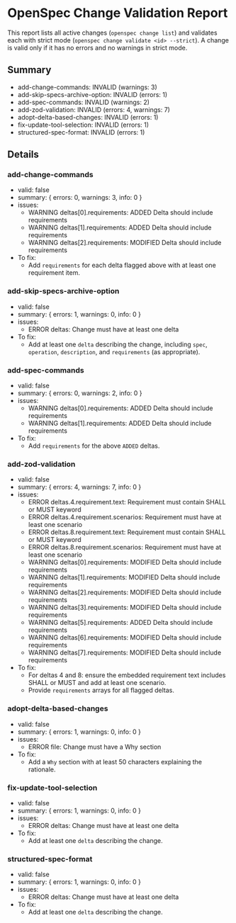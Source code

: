 # OpenSpec Change Validation Report

This report lists all active changes (`openspec change list`) and validates each with strict mode (`openspec change validate <id> --strict`). A change is valid only if it has no errors and no warnings in strict mode.

## Summary

- add-change-commands: INVALID (warnings: 3)
- add-skip-specs-archive-option: INVALID (errors: 1)
- add-spec-commands: INVALID (warnings: 2)
- add-zod-validation: INVALID (errors: 4, warnings: 7)
- adopt-delta-based-changes: INVALID (errors: 1)
- fix-update-tool-selection: INVALID (errors: 1)
- structured-spec-format: INVALID (errors: 1)

## Details

### add-change-commands
- valid: false
- summary: { errors: 0, warnings: 3, info: 0 }
- issues:
  - WARNING deltas[0].requirements: ADDED Delta should include requirements
  - WARNING deltas[1].requirements: ADDED Delta should include requirements
  - WARNING deltas[2].requirements: MODIFIED Delta should include requirements
- To fix:
  - Add `requirements` for each delta flagged above with at least one requirement item.

### add-skip-specs-archive-option
- valid: false
- summary: { errors: 1, warnings: 0, info: 0 }
- issues:
  - ERROR deltas: Change must have at least one delta
- To fix:
  - Add at least one `delta` describing the change, including `spec`, `operation`, `description`, and `requirements` (as appropriate).

### add-spec-commands
- valid: false
- summary: { errors: 0, warnings: 2, info: 0 }
- issues:
  - WARNING deltas[0].requirements: ADDED Delta should include requirements
  - WARNING deltas[1].requirements: ADDED Delta should include requirements
- To fix:
  - Add `requirements` for the above `ADDED` deltas.

### add-zod-validation
- valid: false
- summary: { errors: 4, warnings: 7, info: 0 }
- issues:
  - ERROR deltas.4.requirement.text: Requirement must contain SHALL or MUST keyword
  - ERROR deltas.4.requirement.scenarios: Requirement must have at least one scenario
  - ERROR deltas.8.requirement.text: Requirement must contain SHALL or MUST keyword
  - ERROR deltas.8.requirement.scenarios: Requirement must have at least one scenario
  - WARNING deltas[0].requirements: MODIFIED Delta should include requirements
  - WARNING deltas[1].requirements: MODIFIED Delta should include requirements
  - WARNING deltas[2].requirements: MODIFIED Delta should include requirements
  - WARNING deltas[3].requirements: MODIFIED Delta should include requirements
  - WARNING deltas[5].requirements: ADDED Delta should include requirements
  - WARNING deltas[6].requirements: MODIFIED Delta should include requirements
  - WARNING deltas[7].requirements: MODIFIED Delta should include requirements
- To fix:
  - For deltas 4 and 8: ensure the embedded requirement text includes SHALL or MUST and add at least one scenario.
  - Provide `requirements` arrays for all flagged deltas.

### adopt-delta-based-changes
- valid: false
- summary: { errors: 1, warnings: 0, info: 0 }
- issues:
  - ERROR file: Change must have a Why section
- To fix:
  - Add a `Why` section with at least 50 characters explaining the rationale.

### fix-update-tool-selection
- valid: false
- summary: { errors: 1, warnings: 0, info: 0 }
- issues:
  - ERROR deltas: Change must have at least one delta
- To fix:
  - Add at least one `delta` describing the change.

### structured-spec-format
- valid: false
- summary: { errors: 1, warnings: 0, info: 0 }
- issues:
  - ERROR deltas: Change must have at least one delta
- To fix:
  - Add at least one `delta` describing the change.

